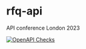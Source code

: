 # rfq-api
 API conference London 2023

 [![OpenAPI Checks](https://github.com/vitezp/rfq-api/actions/workflows/Actions.yml/badge.svg)](https://github.com/vitezp/rfq-api/actions/workflows/Actions.yml)